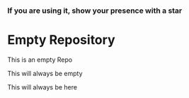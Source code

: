 ### If you are using it, show your presence with a star

# Empty Repository
This is an empty Repo

This will always be empty

This will always be here
